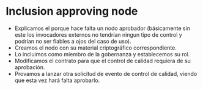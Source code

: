 # Inclusion approving node

- Explicamos el porque hace falta un nodo aprobador (básicamente sin este los invocadores externos no tendrían ningun tipo de control y podrían no ser fiables a ojos del caso de uso).
- Creamos el nodo con su material criptográfico correspondiente.
- Lo incluimos como miembro de la gobernanza y establecemos su rol.
- Modificamos el contrato para que el control de calidad requiera de su aprobación.
- Provamos a lanzar otra solicitud de evento de control de calidad, viendo que esta vez hará falta aprobarlo.